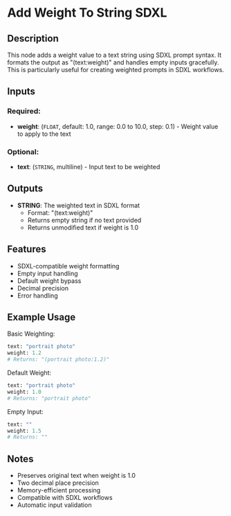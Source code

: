 # Add Weight To String SDXL

## Description

This node adds a weight value to a text string using SDXL prompt syntax. It formats the output as "(text:weight)" and handles empty inputs gracefully. This is particularly useful for creating weighted prompts in SDXL workflows.

## Inputs

### Required:
- **weight**: (`FLOAT`, default: 1.0, range: 0.0 to 10.0, step: 0.1) - Weight value to apply to the text

### Optional:
- **text**: (`STRING`, multiline) - Input text to be weighted

## Outputs

- **STRING**: The weighted text in SDXL format
  - Format: "(text:weight)"
  - Returns empty string if no text provided
  - Returns unmodified text if weight is 1.0

## Features

- SDXL-compatible weight formatting
- Empty input handling
- Default weight bypass
- Decimal precision
- Error handling

## Example Usage

Basic Weighting:
```python
text: "portrait photo"
weight: 1.2
# Returns: "(portrait photo:1.2)"
```

Default Weight:
```python
text: "portrait photo"
weight: 1.0
# Returns: "portrait photo"
```

Empty Input:
```python
text: ""
weight: 1.5
# Returns: ""
```

## Notes

- Preserves original text when weight is 1.0
- Two decimal place precision
- Memory-efficient processing
- Compatible with SDXL workflows
- Automatic input validation
